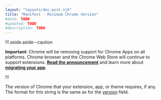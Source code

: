 ```yaml
---
layout: "layouts/doc-post.njk"
title: "Manifest - Minimum Chrome Version"
#date: TODO
#updated: TODO
#description: TODO
---
```


!!!.aside.aside--caution

**Important:** Chrome will be removing support for Chrome Apps on all platforms. Chrome browser and
the Chrome Web Store will continue to support extensions. [**Read the announcement**][1] and learn
more about [**migrating your app**][2].

!!!

The version of Chrome that your extension, app, or theme requires, if any. The format for this
string is the same as for the [version][3] field.

[1]: https://blog.chromium.org/2020/01/moving-forward-from-chrome-apps.html
[2]: /apps/migration
[3]: /extensions/manifest#version
